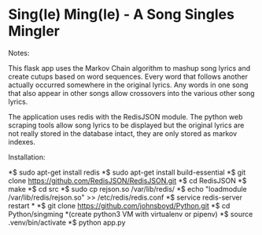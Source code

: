 # Sing(le) Ming(le) - A Song Singles Mingler
 
Notes:

This flask app uses the Markov Chain algorithm to mashup song lyrics and create cutups based on word sequences.
Every word that follows another actually occurred somewhere in the original lyrics.  Any words in one song that
also appear in other songs allow crossovers into the various other song lyrics.  

The application uses redis with the RedisJSON module.  The python web scraping tools allow song lyrics to be 
displayed but the original lyrics are not really stored in the database intact, they are only stored as markov 
indexes. 


Installation:

*$ sudo apt-get install redis
*$ sudo apt-get install build-essential
*$ git clone https://github.com/RedisJSON/RedisJSON.git
*$ cd RedisJSON
*$ make
*$ cd src
*$ sudo cp rejson.so /var/lib/redis/
*$ echo "loadmodule /var/lib/redis/rejson.so" >> /etc/redis/redis.conf
*$ service redis-server restart
*
*$ git clone https://github.com/johnsboyd/Python.git
*$ cd Python/singming
*(create python3 VM with virtualenv or pipenv)
*$ source .venv/bin/activate
*$ python app.py
